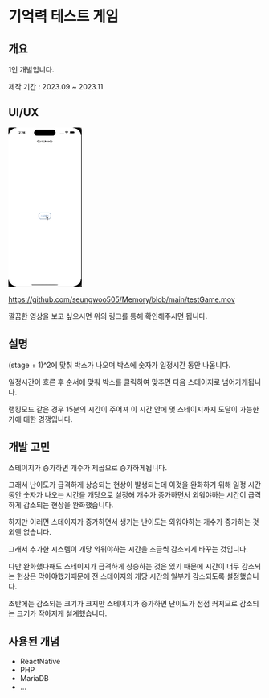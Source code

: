 # 기억력 테스트 게임

## 개요
1인 개발입니다.

제작 기간 : 2023.09 ~ 2023.11

## UI/UX
<img src="https://github.com/seungwoo505/Memory/blob/main/testGame.gif"/>

<https://github.com/seungwoo505/Memory/blob/main/testGame.mov>

깔끔한 영상을 보고 싶으시면 위의 링크를 통해 확인해주시면 됩니다.

## 설명
(stage + 1)^2에 맞춰 박스가 나오며 박스에 숫자가 일정시간 동안 나옵니다.

일정시간이 흐른 후 순서에 맞춰 박스를 클릭하여 맞추면 다음 스테이지로 넘어가게됩니다.

랭킹모드 같은 경우 15분의 시간이 주어져 이 시간 안에 몇 스테이지까지 도달이 가능한가에 대한 경쟁입니다.

## 개발 고민
스테이지가 증가하면 개수가 제곱으로 증가하게됩니다.

그래서 난이도가 급격하게 상승되는 현상이 발생되는데 
이것을 완화하기 위해 일정 시간 동안 숫자가 나오는 시간을 개당으로 설정해 개수가 증가하면서 외워야하는 시간이 급격하게 감소되는 현상을 완화했습니다.

하지만 이러면 스테이지가 증가하면서 생기는 난이도는 외워야하는 개수가 증가하는 것외엔 없습니다.

그래서 추가한 시스템이 개당 외워야하는 시간을 조금씩 감소되게 바꾸는 것입니다.

다만 완화했다해도 스테이지가 급격하게 상승하는 것은 있기 때문에 시간이 너무 감소되는 현상은 막아야했기때문에 전 스테이지의 개당 시간의 일부가 감소되도록 설정했습니다.

초반에는 감소되는 크기가 크지만 스테이지가 증가하면 난이도가 점점 커지므로 감소되는 크기가 작아지게 설계했습니다.

## 사용된 개념
- ReactNative
- PHP
- MariaDB
- ...

